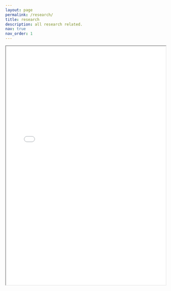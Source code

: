 ```yaml
---
layout: page
permalink: /research/
title: research
description: all research related.
nav: true
nav_order: 1
---
```

<iframe src="../assets/pdf/example_pdf.pdf" width="100%" height="750px"></iframe>
